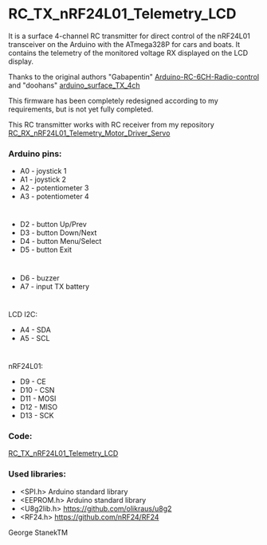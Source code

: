 # RC_TX_nRF24L01_Telemetry_LCD
It is a surface 4-channel RC transmitter for direct control of the nRF24L01 transceiver on the Arduino with the ATmega328P for cars and boats. 
It contains the telemetry of the monitored voltage RX displayed on the LCD display. 
  
Thanks to the original authors "Gabapentin" [Arduino-RC-6CH-Radio-control](https://github.com/Gabapentin/Arduino-RC-6CH-Radio-control) 
and "doohans" [arduino_surface_TX_4ch](https://github.com/doohans/arduino_surface_TX_4ch)

This firmware has been completely redesigned according to my requirements, but is not yet fully completed.

This RC transmitter works with RC receiver from my repository [RC_RX_nRF24L01_Telemetry_Motor_Driver_Servo](https://github.com/stanekTM/RC_RX_nRF24L01_Telemetry_Motor_Driver_Servo)

### Arduino pins:
* A0 - joystick 1
* A1 - joystick 2
* A2 - potentiometer 3
* A3 - potentiometer 4
#
* D2 - button Up/Prev
* D3 - button Down/Next
* D4 - button Menu/Select
* D5 - button Exit
# 
* D6 - buzzer
* A7 - input TX battery
#
LCD I2C:
* A4 - SDA
* A5 - SCL
#
nRF24L01:
* D9  - CE
* D10 - CSN
* D11 - MOSI
* D12 - MISO
* D13 - SCK

### Code:
[RC_TX_nRF24L01_Telemetry_LCD](https://github.com/stanekTM/RC_TX_nRF24L01_Telemetry_LCD/tree/main/RC_TX_nRF24L01_Telemetry_LCD)

### Used libraries:
* <SPI.h>     Arduino standard library
* <EEPROM.h>  Arduino standard library
* <U8g2lib.h> https://github.com/olikraus/u8g2
* <RF24.h>    https://github.com/nRF24/RF24

George StanekTM
